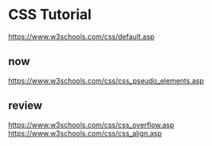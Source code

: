 # CSS Tutorial
https://www.w3schools.com/css/default.asp

## now
https://www.w3schools.com/css/css_pseudo_elements.asp

## review
https://www.w3schools.com/css/css_overflow.asp
https://www.w3schools.com/css/css_align.asp
